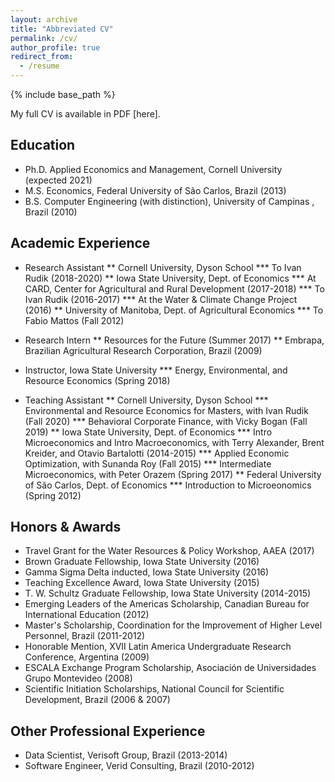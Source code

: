 ```yaml
---
layout: archive
title: "Abbreviated CV"
permalink: /cv/
author_profile: true
redirect_from:
  - /resume
---
```


{% include base_path %}

My full CV is available in PDF [here].


## Education
* Ph.D. Applied Economics and Management, Cornell University (expected 2021)
* M.S. Economics, Federal University of São Carlos, Brazil (2013)
* B.S. Computer Engineering (with distinction), University of Campinas , Brazil (2010)

## Academic Experience
* Research Assistant
** Cornell University, Dyson School
*** To Ivan Rudik (2018-2020)
** Iowa State University, Dept. of Economics
*** At CARD, Center for Agricultural and Rural Development (2017-2018)
*** To Ivan Rudik (2016-2017)
*** At the Water & Climate Change Project (2016)
** University of Manitoba, Dept. of Agricultural Economics
*** To Fabio Mattos (Fall 2012)
* Research Intern
** Resources for the Future (Summer 2017)
** Embrapa, Brazilian Agricultural Research Corporation, Brazil (2009)

* Instructor, Iowa State University
*** Energy, Environmental, and Resource Economics (Spring 2018)
* Teaching Assistant
** Cornell University, Dyson School
*** Environmental and Resource Economics for Masters, with Ivan Rudik (Fall 2020)
*** Behavioral Corporate Finance, with Vicky Bogan (Fall 2019)
** Iowa State University, Dept. of Economics
*** Intro Microeconomics and Intro Macroeconomics, with Terry Alexander, Brent Kreider, and Otavio Bartalotti (2014-2015)
*** Applied Economic Optimization, with Sunanda Roy (Fall 2015)
*** Intermediate Microeconomics, with Peter Orazem (Spring 2017)
** Federal University of São Carlos, Dept. of Economics
*** Introduction to Microeonomics (Spring 2012)

## Honors & Awards
* Travel Grant for the Water Resources & Policy Workshop, AAEA (2017)
* Brown Graduate Fellowship, Iowa State University (2016)
* Gamma Sigma Delta inducted, Iowa State University (2016)
* Teaching Excellence Award, Iowa State University (2015)
* T. W. Schultz Graduate Fellowship, Iowa State University (2014-2015)
* Emerging Leaders of the Americas Scholarship, Canadian Bureau for International Education (2012)
* Master's Scholarship, Coordination for the Improvement of Higher Level Personnel, Brazil (2011-2012)
* Honorable Mention, XVII Latin America Undergraduate Research Conference, Argentina (2009)
* ESCALA Exchange Program Scholarship, Asociación de Universidades Grupo Montevideo (2008)
* Scientific Initiation Scholarships, National Council for Scientific Development, Brazil (2006 & 2007)

## Other Professional Experience
* Data Scientist, Verisoft Group, Brazil (2013-2014)
* Software Engineer, Verid Consulting, Brazil (2010-2012)
